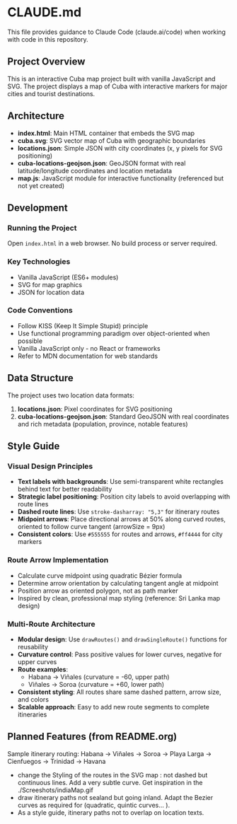 # CLAUDE.md

This file provides guidance to Claude Code (claude.ai/code) when working with code in this repository.

## Project Overview

This is an interactive Cuba map project built with vanilla JavaScript and SVG. The project displays a map of Cuba with interactive markers for major cities and tourist destinations.

## Architecture

- **index.html**: Main HTML container that embeds the SVG map
- **cuba.svg**: SVG vector map of Cuba with geographic boundaries
- **locations.json**: Simple JSON with city coordinates (x, y pixels for SVG positioning)
- **cuba-locations-geojson.json**: GeoJSON format with real latitude/longitude coordinates and location metadata
- **map.js**: JavaScript module for interactive functionality (referenced but not yet created)

## Development

### Running the Project
Open `index.html` in a web browser. No build process or server required.

### Key Technologies
- Vanilla JavaScript (ES6+ modules)
- SVG for map graphics
- JSON for location data

### Code Conventions
- Follow KISS (Keep It Simple Stupid) principle
- Use functional programming paradigm over object-oriented when possible
- Vanilla JavaScript only - no React or frameworks
- Refer to MDN documentation for web standards

## Data Structure

The project uses two location data formats:
1. **locations.json**: Pixel coordinates for SVG positioning
2. **cuba-locations-geojson.json**: Standard GeoJSON with real coordinates and rich metadata (population, province, notable features)

## Style Guide

### Visual Design Principles
- **Text labels with backgrounds**: Use semi-transparent white rectangles behind text for better readability
- **Strategic label positioning**: Position city labels to avoid overlapping with route lines
- **Dashed route lines**: Use `stroke-dasharray: "5,3"` for itinerary routes
- **Midpoint arrows**: Place directional arrows at 50% along curved routes, oriented to follow curve tangent (arrowSize = 9px)
- **Consistent colors**: Use `#555555` for routes and arrows, `#ff4444` for city markers

### Route Arrow Implementation
- Calculate curve midpoint using quadratic Bézier formula
- Determine arrow orientation by calculating tangent angle at midpoint
- Position arrow as oriented polygon, not as path marker
- Inspired by clean, professional map styling (reference: Sri Lanka map design)

### Multi-Route Architecture
- **Modular design**: Use `drawRoutes()` and `drawSingleRoute()` functions for reusability
- **Curvature control**: Pass positive values for lower curves, negative for upper curves
- **Route examples**:
  - Habana → Viñales (curvature = -60, upper path)
  - Viñales → Soroa (curvature = +60, lower path)
- **Consistent styling**: All routes share same dashed pattern, arrow size, and colors
- **Scalable approach**: Easy to add new route segments to complete itineraries

## Planned Features (from README.org)
Sample itinerary routing: Habana → Viñales → Soroa → Playa Larga → Cienfuegos → Trinidad → Havana
- change the Styling of the routes in the SVG map : not dashed but continuous lines. Add a very subtle curve.  Get inspiration in the ./Screeshots/indiaMap.gif
- draw itinerary paths not sealand but going inland. Adapt the Bezier curves as required for (quadratic, quintic curves... ).
- As a style guide, itinerary paths not to overlap on location texts.